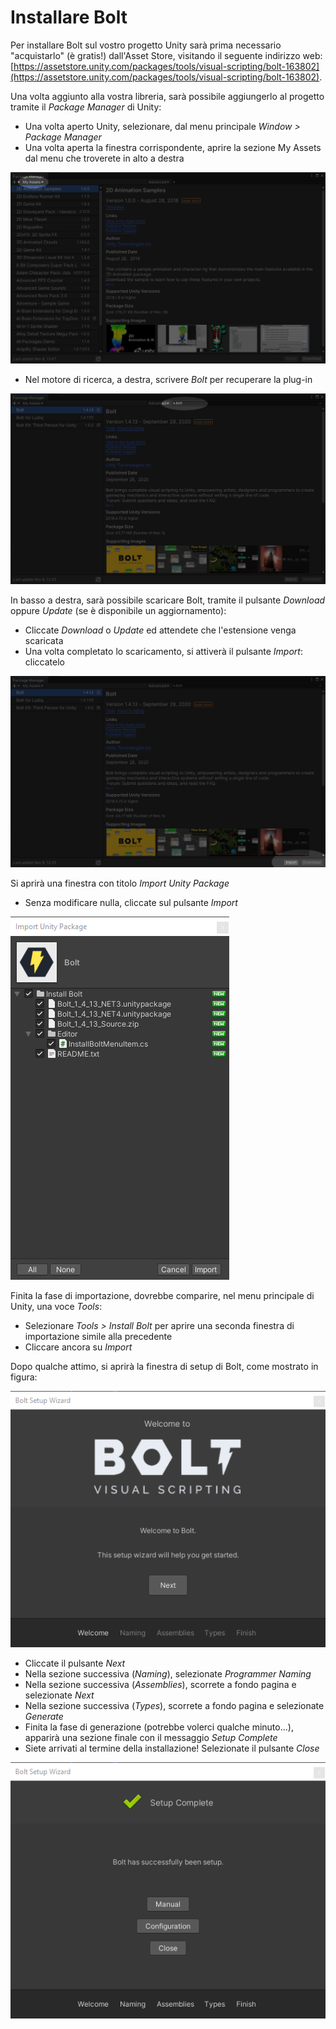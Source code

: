 # Installare Bolt

Per installare Bolt sul vostro progetto Unity sarà prima necessario "acquistarlo" \(è gratis!\) dall'Asset Store, visitando il seguente indirizzo web: [https://assetstore.unity.com/packages/tools/visual-scripting/bolt-163802](https://assetstore.unity.com/packages/tools/visual-scripting/bolt-163802).

Una volta aggiunto alla vostra libreria, sarà possibile aggiungerlo al progetto tramite il _Package Manager_ di Unity:

* Una volta aperto Unity, selezionare, dal menu principale _Window &gt; Package Manager_
* Una volta aperta la finestra corrispondente, aprire la sezione My Assets dal menu che troverete in alto a destra

![Visualizzare la sezione My Assets](../.gitbook/assets/package-manager-01.png)

* Nel motore di ricerca, a destra, scrivere _Bolt_ per recuperare la plug-in

![Trovare Bolt](../.gitbook/assets/package-manager-02.png)

In basso a destra, sarà possibile scaricare Bolt, tramite il pulsante _Download_ oppure _Update_ \(se è disponibile un aggiornamento\):

* Cliccate _Download_ o _Update_ ed attendete che l'estensione venga scaricata
* Una volta completato lo scaricamento, si attiverà il pulsante _Import_: cliccatelo

![Importare l&apos;estensione](../.gitbook/assets/package-manager-03.png)

Si aprirà una finestra con titolo _Import Unity Package_

* Senza modificare nulla, cliccate sul pulsante _Import_

![La finestra di importazione](../.gitbook/assets/bolt-import-01.png)

Finita la fase di importazione, dovrebbe comparire, nel menu principale di Unity, una voce _Tools_:

* Selezionare _Tools &gt; Install Bolt_ per aprire una seconda finestra di importazione simile alla precedente
* Cliccare ancora su _Import_

Dopo qualche attimo, si aprirà la finestra di setup di Bolt, come mostrato in figura:

![L&apos;inizio della configurazione di Bolt](../.gitbook/assets/bolt-import-02.png)

* Cliccate il pulsante _Next_
* Nella sezione successiva \(_Naming_\), selezionate _Programmer Naming_
* Nella sezione successiva \(_Assemblies_\), scorrete a fondo pagina e selezionate _Next_
* Nella sezione successiva \(_Types_\), scorrete a fondo pagina e selezionate _Generate_
* Finita la fase di generazione \(potrebbe volerci qualche minuto...\), apparirà una sezione finale con il messaggio _Setup Complete_
* Siete arrivati al termine della installazione! Selezionate il pulsante _Close_

![La conclusione della configurazione](../.gitbook/assets/bolt-import-03.png)





